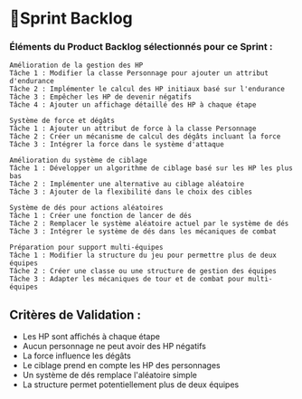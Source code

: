 # 📑Sprint Backlog

### Éléments du Product Backlog sélectionnés pour ce Sprint :
```
Amélioration de la gestion des HP
Tâche 1 : Modifier la classe Personnage pour ajouter un attribut d'endurance
Tâche 2 : Implémenter le calcul des HP initiaux basé sur l'endurance
Tâche 3 : Empêcher les HP de devenir négatifs
Tâche 4 : Ajouter un affichage détaillé des HP à chaque étape

Système de force et dégâts
Tâche 1 : Ajouter un attribut de force à la classe Personnage
Tâche 2 : Créer un mécanisme de calcul des dégâts incluant la force
Tâche 3 : Intégrer la force dans le système d'attaque

Amélioration du système de ciblage
Tâche 1 : Développer un algorithme de ciblage basé sur les HP les plus bas
Tâche 2 : Implémenter une alternative au ciblage aléatoire
Tâche 3 : Ajouter de la flexibilité dans le choix des cibles

Système de dés pour actions aléatoires
Tâche 1 : Créer une fonction de lancer de dés
Tâche 2 : Remplacer le système aléatoire actuel par le système de dés
Tâche 3 : Intégrer le système de dés dans les mécaniques de combat

Préparation pour support multi-équipes
Tâche 1 : Modifier la structure du jeu pour permettre plus de deux équipes
Tâche 2 : Créer une classe ou une structure de gestion des équipes
Tâche 3 : Adapter les mécaniques de tour et de combat pour multi-équipes
```

## Critères de Validation : 

- Les HP sont affichés à chaque étape
- Aucun personnage ne peut avoir des HP négatifs
- La force influence les dégâts
- Le ciblage prend en compte les HP des personnages
- Un système de dés remplace l'aléatoire simple
- La structure permet potentiellement plus de deux équipes